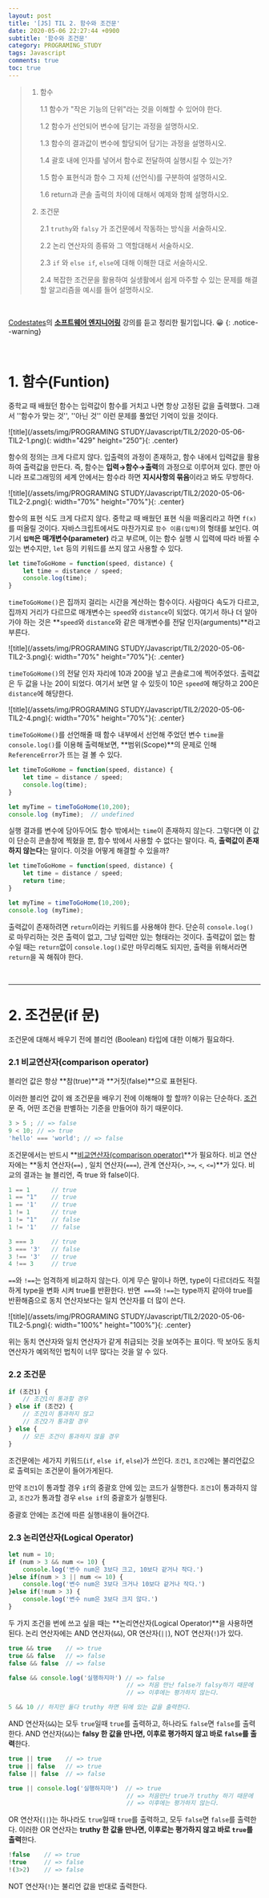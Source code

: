 ```yaml
---
layout: post
title: '[JS] TIL 2. 함수와 조건문'
date: 2020-05-06 22:27:44 +0900
subtitle: '함수와 조건문'
category: PROGRAMING_STUDY
tags: Javascript
comments: true
toc: true
---
```


> 1. 함수
>
>    1.1 함수가 "작은 기능의 단위"라는 것을 이해할 수 있어야 한다.
>    
>    1.2 함수가 선언되어 변수에 담기는 과정을 설명하시오.
>    
>    1.3 함수의 결과값이 변수에 할당되어 담기는 과정을 설명하시오.
>    
>    1.4 괄호 내에 인자를 넣어서 함수로 전달하여 실행시킬 수 있는가?
>    
>    1.5 함수 표현식과 함수 그 자체 (선언식)를 구분하여 설명하시오.
>    
>    1.6 return과 콘솔 출력의 차이에 대해서 예제와 함께 설명하시오.
>    
> 2. 조건문
>
>    2.1 `truthy`와 `falsy` 가 조건문에서 작동하는 방식을 서술하시오.
>
>    2.2 논리 연산자의 종류와 그 역할대해서 서술하시오.
>
>    2.3 `if` 와 `else if`, `else`에 대해 이해한 대로 서술하시오.
>
>    2.4 복잡한 조건문을 활용하여 실생활에서 쉽게 마주할 수 있는 문제를 해결할 알고리즘을 예시를 들어 설명하시오.

<br>

[Codestates](https://codestates.com/)의 **[소프트웨어 엔지니어링](https://codestates.com/course/software-engineering)** 강의를 듣고 정리한 필기입니다. 😀 
{: .notice--warning}

<br>

# 1. 함수(Funtion)

중학교 때 배웠던 함수는 입력값이 함수를 거치고 나면 항상 고정된 값을 출력했다. 그래서 ''함수가 맞는 것'', ''아닌 것'' 이런 문제를 풀었던 기억이 있을 것이다. 

![title](/assets/img/PROGRAMING STUDY/Javascript/TIL2/2020-05-06-TIL2-1.png){: width="429" height="250"}{: .center}

함수의 정의는 크게 다르지 않다. 입출력의 과정이 존재하고, 함수 내에서 입력값을 활용하여 출력값을 만든다. 즉, 함수는 **입력→함수→출력**의 과정으로 이루어져 있다. 뿐만 아니라 프로그래밍의 세계 안에서는 함수라 하면 **지시사항의 묶음**이라고 봐도 무방하다. 

![title](/assets/img/PROGRAMING STUDY/Javascript/TIL2/2020-05-06-TIL2-2.png){: width="70%" height="70%"}{: .center}

함수의 표현 식도 크게 다르지 않다. 중학교 때 배웠던 표현 식을 떠올리라고 하면 `f(x)`를 떠올릴 것이다. 자바스크립트에서도 마찬가지로 `함수 이름(입력)`의 형태를 보인다. 여기서 **`입력`은 매개변수(parameter)** 라고 부르며, 이는 함수 실행 시 입력에 따라 바뀔 수 있는 변수지만, `let` 등의 키워드를 쓰지 않고 사용할 수 있다.

```js
let timeToGoHome = function(speed, distance) {
    let time = distance / speed;
    console.log(time);
}
```

`timeToGoHome()`은 집까지 걸리는 시간을 계산하는 함수이다. 사람마다 속도가 다르고, 집까지 거리가 다르므로 매개변수는 `speed`와 `distance`이 되었다. 여기서 하나 더 알아가야 하는 것은 **`speed`와 `distance`와 같은 매개변수를 전달 인자(arguments)**라고 부른다. 

![title](/assets/img/PROGRAMING STUDY/Javascript/TIL2/2020-05-06-TIL2-3.png){: width="70%" height="70%"}{: .center}

`timeToGoHome()`의 전달 인자 자리에 10과 200을 넣고 콘솔로그에 찍어주었다. 출력값은 두 값을 나눈 20이 되었다. 여기서 보면 알 수 있듯이 10은 `speed`에 해당하고 200은 `distance`에 해당한다.

![title](/assets/img/PROGRAMING STUDY/Javascript/TIL2/2020-05-06-TIL2-4.png){: width="70%" height="70%"}{: .center}

`timeToGoHome()`를 선언해줄 때 함수 내부에서 선언해 주었던 변수 `time`을 `console.log()`를 이용해 출력해보면, **범위(Scope)**의 문제로 인해 `ReferenceError`가 뜨는 걸 볼 수 있다. 


```js
let timeToGoHome = function(speed, distance) {
    let time = distance / speed;
    console.log(time);
}

let myTime = timeToGoHome(10,200);
console.log (myTime);  // undefined
```

실행 결과를 변수에 담아두어도 함수 밖에서는 `time`이 존재하지 않는다. 그렇다면 이 값이 단순히 콘솔창에 찍혔을 뿐, 함수 밖에서 사용할 수 없다는 말이다. 즉, **출력값이 존재하지 않는다**는 말이다. 이것을 어떻게 해결할 수 있을까?

```js
let timeToGoHome = function(speed, distance) {
    let time = distance / speed;
    return time;
}

let myTime = timeToGoHome(10,200);
console.log (myTime);
```

출력값이 존재하려면 `return`이라는 키워드를 사용해야 한다. 단순히 `console.log()` 로 마무리하는 것은 출력이 없고, 그냥 입력만 있는 형태라는 것이다. 출력값이 없는 함수일 때는 `return`없이 `console.log()`로만 마무리해도 되지만, 출력을 위해서라면 `return`을 꼭 해줘야 한다.

<br>

***

# 2. 조건문(if 문)

조건문에 대해서 배우기 전에 블리언 (Boolean) 타입에 대한 이해가 필요하다. 

###     2.1 비교연산자(comparison operator)

블리언 값은 항상 **참(true)**과 **거짓(false)**으로 표현된다. 

이러한 블리언 값이 왜 조건문을 배우기 전에 이해해야 할 할까? 이유는 단순하다. <u>조건</u>문 즉, 어떤 조건을 판별하는 기준을 만들어야 하기 때문이다. 

```js
3 > 5 ; // => false
9 < 10; // => true
'hello' === 'world'; // => false
```

조건문에서는 반드시 **<u>비교연산자(comparison operator)</u>**가 필요하다. 비교 연산자에는 **동치 연산자(`==`) , 일치 연산자(`===`), 관계 연산자(`>`, `>=`, `<`, `<=`)**가 있다. 비교의 결과는 늘 블리언, 즉 true 와 false이다.

```js
1 == 1      // true
1 == "1"    // true
1 == '1'    // true
1 != 1      // true
1 != "1"    // false
1 != '1'    // false

3 === 3     // true
3 === '3'   // false
3 !== '3'   // true
4 !== 3     // true
```

`==`와 `!==`는 엄격하게 비교하지 않는다. 이게 무슨 말이나 하면, type이 다르더라도 적절하게 type을 변화 시켜 true를 반환한다. 반면` ===`와 `!==`는 type까지 같아야 true를 반환해줌으로 동치 연산자보다는 일치 연산자를 더 많이 쓴다.

![title](/assets/img/PROGRAMING STUDY/Javascript/TIL2/2020-05-06-TIL2-5.png){: width="100%" height="100%"}{: .center}

위는 동치 연산자와 일치 연산자가 같게 취급되는 것을 보여주는 표이다. 딱 보아도 동치 연산자가 예외적인 법칙이 너무 많다는 것을 알 수 있다.

###      2.2 조건문

```js
if (조건1) {
    // 조건1이 통과할 경우
} else if (조건2) {
    // 조건1이 통과하지 않고
    // 조건2가 통과할 경우 
} else {
    // 모든 조건이 통과하지 않을 경우
}
```

조건문에는 세가지 키워드(`if`, `else if`, `else`)가 쓰인다. `조건1`, `조건2`에는 불리언값으로 출력되는 조건문이 들어가게된다. 

만약 `조건1`이 통과할 경우 `if`의 중괄호 안에 있는 코드가 실행한다. `조건1`이 통과하지 않고, `조건2`가 통과할 경우 `else if`의 중괄호가 실행된다. 

중괄호 안에는 조건에 따른 실행내용이 들어간다.

###     2.3 논리연산자(Logical Operator)

```js
let num = 10;
if (num > 3 && num <= 10) {
    console.log('변수 num은 3보다 크고, 10보다 같거나 작다.')
}else if(num > 3 || num <= 10) {
    console.log('변수 num은 3보다 크거나 10보다 같거나 작다.')
}else if(!num > 3) {
    console.log('변수 num은 3보다 크지 않다.')
}
```

두 가지 조건을 번에 쓰고 싶을 때는 **논리연산자(Logical Operator)**을 사용하면 된다. 논리 연산자에는 AND 연산자(`&&`), OR 연산자(`||`), NOT 연산자(`!`)가 있다.

```js
true && true    // => true
true && false   // => false
false && false  // => false

false && console.log('실행하지마') // => false
                                 // => 처음 만난 false가 falsy하기 때문에 
                                 // => 이후에는 평가하지 않는다.

5 && 10 // 하지만 둘다 truthy 하면 뒤에 있는 값을 출력한다.
```

AND 연산자(`&&`)는 모두 `true`일때 `true`를 출력하고, 하나라도 `false`면 `false`를 출력한다. AND 연산자(`&&`)는 **falsy 한 값을 만나면, 이후로 평가하지 않고 바로 `false`를 출력**한다.

```js
true || true    // => true
true || false   // => true
false || false  // => false

true || console.log('실행하지마')  // => true
                                 // => 처음만난 true가 truthy 하기 때문에 
                                 // => 이후에는 평가하지 않는다.
```

OR 연산자(`||`)는 하나라도 `true`일때 `true`를 출력하고, 모두 `false`면 `false`를 출력한다. 이러한 OR 연산자는 **truthy 한 값을 만나면, 이후로는 평가하지 않고 바로 `true`를 출력**한다.

```js
!false    // => true
!true     // => false
!(3>2)    // => false
```

 NOT 연산자(`!`)는 불리언 값을 반대로 출력한다.


